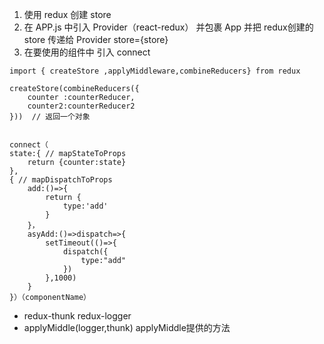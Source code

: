 1. 使用 redux 创建  store
2. 在 APP.js 中引入 Provider（react-redux） 并包裹 App 并把 redux创建的 store 传递给 Provider   store={store}
3. 在要使用的组件中 引入 connect

```
import { createStore ,applyMiddleware,combineReducers} from redux

createStore(combineReducers({
    counter :counterReducer,
    counter2:counterReducer2  
}))  // 返回一个对象


connect（
state:{ // mapStateToProps
    return {counter:state}
},
{ // mapDispatchToProps
    add:()=>{
        return {
            type:'add'
        }
    }，
    asyAdd:()=>dispatch=>{
        setTimeout(()=>{
            dispatch({
                type:"add"
            })
        },1000)
    }
}）（componentName）

```
* redux-thunk redux-logger
* applyMiddle(logger,thunk)  applyMiddle提供的方法

